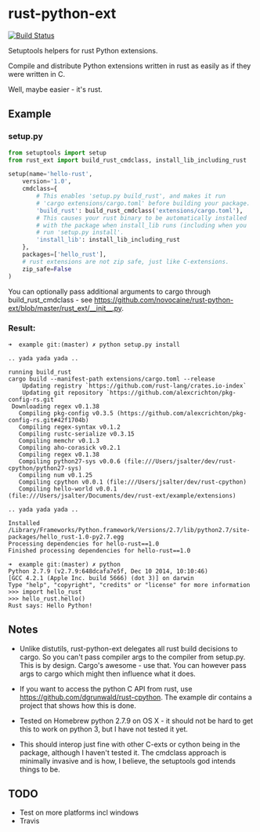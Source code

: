# rust-python-ext

[![Build Status](https://travis-ci.org/novocaine/rust-python-ext.svg?branch=master)](https://travis-ci.org/novocaine/rust-python-ext)

Setuptools helpers for rust Python extensions.

Compile and distribute Python extensions written in rust as easily as if they were written in C. 

Well, maybe easier - it's rust.

## Example

### setup.py

```python
from setuptools import setup
from rust_ext import build_rust_cmdclass, install_lib_including_rust

setup(name='hello-rust',
    version='1.0',
    cmdclass={
        # This enables 'setup.py build_rust', and makes it run 
        # 'cargo extensions/cargo.toml' before building your package.
        'build_rust': build_rust_cmdclass('extensions/cargo.toml'),
        # This causes your rust binary to be automatically installed
        # with the package when install_lib runs (including when you 
        # run 'setup.py install'.
        'install_lib': install_lib_including_rust
    },
    packages=['hello_rust'],
    # rust extensions are not zip safe, just like C-extensions.
    zip_safe=False
)
```

You can optionally pass additional arguments to cargo through build_rust_cmdclass - see 
https://github.com/novocaine/rust-python-ext/blob/master/rust_ext/__init__.py.

### Result:

```
➜  example git:(master) ✗ python setup.py install

.. yada yada yada ..

running build_rust
cargo build --manifest-path extensions/cargo.toml --release
    Updating registry `https://github.com/rust-lang/crates.io-index`
    Updating git repository `https://github.com/alexcrichton/pkg-config-rs.git`
 Downloading regex v0.1.38
   Compiling pkg-config v0.3.5 (https://github.com/alexcrichton/pkg-config-rs.git#42f1704b)
   Compiling regex-syntax v0.1.2
   Compiling rustc-serialize v0.3.15
   Compiling memchr v0.1.3
   Compiling aho-corasick v0.2.1
   Compiling regex v0.1.38
   Compiling python27-sys v0.0.6 (file:///Users/jsalter/dev/rust-cpython/python27-sys)
   Compiling num v0.1.25
   Compiling cpython v0.0.1 (file:///Users/jsalter/dev/rust-cpython)
   Compiling hello-world v0.0.1 (file:///Users/jsalter/Documents/dev/rust-ext/example/extensions)

.. yada yada yada ..

Installed /Library/Frameworks/Python.framework/Versions/2.7/lib/python2.7/site-packages/hello_rust-1.0-py2.7.egg
Processing dependencies for hello-rust==1.0
Finished processing dependencies for hello-rust==1.0

➜  example git:(master) ✗ python
Python 2.7.9 (v2.7.9:648dcafa7e5f, Dec 10 2014, 10:10:46)
[GCC 4.2.1 (Apple Inc. build 5666) (dot 3)] on darwin
Type "help", "copyright", "credits" or "license" for more information
>>> import hello_rust
>>> hello_rust.hello()
Rust says: Hello Python!
```

## Notes

* Unlike distutils, rust-python-ext delegates all rust build decisions to cargo. 
So you can't pass compiler args to the compiler from setup.py. This is by design. Cargo's awesome - use that. 
You can however pass args to cargo which might then influence what it does.

* If you want to access the python C API from rust, use https://github.com/dgrunwald/rust-cpython. 
The example dir contains a project that shows how this is done.

* Tested on Homebrew python 2.7.9 on OS X - it should not be hard to get this to work on python 3, but I have not tested it yet.

* This should interop just fine with other C-exts or cython being in the package, although I haven't tested it. 
The cmdclass approach is minimally invasive and is how, I believe, the setuptools god intends things to be.

## TODO

* Test on more platforms incl windows
* Travis


